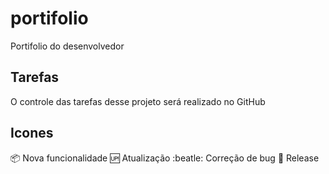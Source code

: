 # portifolio
Portifolio do desenvolvedor


## Tarefas

O controle das tarefas desse projeto será realizado no GitHub

## Icones

:package: Nova funcionalidade
:up: Atualização
:beatle: Correção de bug
:checkered_flag: Release